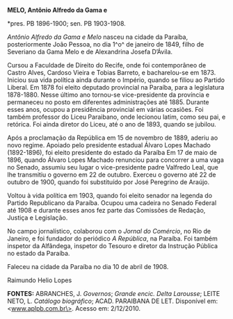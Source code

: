 **MELO, Antônio Alfredo da Gama e**

\*pres. PB 1896-1900; sen. PB 1903-1908.

*Antônio Alfredo da Gama e Melo* nasceu na cidade da Paraíba,
posteriormente João Pessoa, no dia 1^o^ de janeiro de 1849, filho de
Severiano da Gama Melo e de Alexandrina Josefa D’Ávila.

Cursou a Faculdade de Direito do Recife, onde foi contemporâneo de
Castro Alves, Cardoso Vieira e Tobias Barreto, e bacharelou-se em 1873.
Iniciou sua vida política ainda durante o Império, quando se filiou ao
Partido Liberal. Em 1878 foi eleito deputado provincial na Paraíba, para
a legislatura 1878-1880. Nesse último ano tornou-se vice-presidente da
província e permaneceu no posto em diferentes administrações até 1885.
Durante esses anos, ocupou a presidência provincial em várias ocasiões.
Foi também professor do Liceu Paraibano, onde lecionou latim, como seu
pai, e retórica. Foi ainda diretor do Liceu, até o ano de 1893, quando
se jubilou.

Após a proclamação da República em 15 de novembro de 1889, aderiu ao
novo regime. Apoiado pelo presidente estadual Álvaro Lopes Machado
(1892-1896), foi eleito presidente do estado da Paraíba Em 17 de maio de
1896, quando Álvaro Lopes Machado renunciou para concorrer a uma vaga no
Senado, assumiu seu lugar o vice-presidente padre Valfredo Leal, que lhe
transmitiu o governo em 22 de outubro. Exerceu o governo até 22 de
outubro de 1900, quando foi substituído por José Peregrino de Araújo.

Voltou à vida política em 1903, quando foi eleito senador na legenda do
Partido Republicano da Paraíba. Ocupou uma cadeira no Senado Federal até
1908 e durante esses anos fez parte das Comissões de Redação, Justiça e
Legislação.

No campo jornalístico, colaborou com o *Jornal do Comércio*, no Rio de
Janeiro, e foi fundador do periódico *A República*, na Paraíba. Foi
também inspetor da Alfândega, inspetor do Tesouro e diretor da Instrução
Pública no estado da Paraíba.

Faleceu na cidade da Paraíba no dia 10 de abril de 1908.

Raimundo Helio Lopes

**FONTES:** ABRANCHES, J. *Governos*; *Grande encic. Delta Larousse*;
LEITE NETO, L. *Catálogo biográfico*; ACAD. PARAIBANA DE LET. Disponível
em: \<www.aplpb.com.br\>. Acesso em: 2/12/2010.
